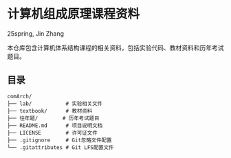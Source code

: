 # 计算机组成原理课程资料

25spring, Jin Zhang

本仓库包含计算机体系结构课程的相关资料，包括实验代码、教材资料和历年考试题目。

## 目录

```plaintext
comArch/
├── lab/           # 实验相关文件
├── textbook/      # 教材资料
├── 往年题/        # 历年考试题目
├── README.md      # 项目说明文档
├── LICENSE        # 许可证文件
├── .gitignore     # Git忽略文件配置
└── .gitattributes # Git LFS配置文件
```
